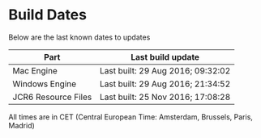 # Build Dates

Below are the last known dates to updates

Part | Last build update
-----|-----
Mac Engine | Last built: 29 Aug 2016; 09:32:02
Windows Engine | Last built: 29 Aug 2016; 21:34:52
JCR6 Resource Files | Last built: 25 Nov 2016; 17:08:28
All times are in CET (Central European Time: Amsterdam, Brussels, Paris, Madrid)



